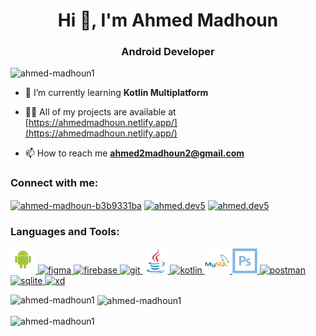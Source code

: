 <h1 align="center">Hi 👋, I'm Ahmed Madhoun</h1>
<h3 align="center">Android Developer</h3>

<p align="left"> <img src="https://komarev.com/ghpvc/?username=ahmed-madhoun1&label=Profile%20views&color=0e75b6&style=flat" alt="ahmed-madhoun1" /> </p>



- 🌱 I’m currently learning **Kotlin Multiplatform**

- 👨‍💻 All of my projects are available at [https://ahmedmadhoun.netlify.app/](https://ahmedmadhoun.netlify.app/)

- 📫 How to reach me **ahmed2madhoun2@gmail.com**

<h3 align="left">Connect with me:</h3>
<p align="left">
<a href="https://linkedin.com/in/ahmed-madhoun-b3b9331ba" target="blank"><img align="center" src="https://raw.githubusercontent.com/rahuldkjain/github-profile-readme-generator/master/src/images/icons/Social/linked-in-alt.svg" alt="ahmed-madhoun-b3b9331ba" height="30" width="40" /></a>
<a href="https://instagram.com/ahmed.dev5" target="blank"><img align="center" src="https://raw.githubusercontent.com/rahuldkjain/github-profile-readme-generator/master/src/images/icons/Social/instagram.svg" alt="ahmed.dev5" height="30" width="40" /></a>
<a href="https://www.youtube.com/@ahmed.dev5" target="blank"><img align="center" src="https://raw.githubusercontent.com/rahuldkjain/github-profile-readme-generator/master/src/images/icons/Social/youtube.svg" alt="ahmed.dev5" height="30" width="40" /></a>
</p>

<h3 align="left">Languages and Tools:</h3>
<p align="left"> <a href="https://developer.android.com" target="_blank" rel="noreferrer"> <img src="https://raw.githubusercontent.com/devicons/devicon/master/icons/android/android-original-wordmark.svg" alt="android" width="40" height="40"/> </a> <a href="https://www.figma.com/" target="_blank" rel="noreferrer"> <img src="https://www.vectorlogo.zone/logos/figma/figma-icon.svg" alt="figma" width="40" height="40"/> </a> <a href="https://firebase.google.com/" target="_blank" rel="noreferrer"> <img src="https://www.vectorlogo.zone/logos/firebase/firebase-icon.svg" alt="firebase" width="40" height="40"/> </a> <a href="https://git-scm.com/" target="_blank" rel="noreferrer"> <img src="https://www.vectorlogo.zone/logos/git-scm/git-scm-icon.svg" alt="git" width="40" height="40"/> </a> <a href="https://www.java.com" target="_blank" rel="noreferrer"> <img src="https://raw.githubusercontent.com/devicons/devicon/master/icons/java/java-original.svg" alt="java" width="40" height="40"/> </a> <a href="https://kotlinlang.org" target="_blank" rel="noreferrer"> <img src="https://www.vectorlogo.zone/logos/kotlinlang/kotlinlang-icon.svg" alt="kotlin" width="40" height="40"/> </a> <a href="https://www.mysql.com/" target="_blank" rel="noreferrer"> <img src="https://raw.githubusercontent.com/devicons/devicon/master/icons/mysql/mysql-original-wordmark.svg" alt="mysql" width="40" height="40"/> </a> <a href="https://www.photoshop.com/en" target="_blank" rel="noreferrer"> <img src="https://raw.githubusercontent.com/devicons/devicon/master/icons/photoshop/photoshop-line.svg" alt="photoshop" width="40" height="40"/> </a> <a href="https://postman.com" target="_blank" rel="noreferrer"> <img src="https://www.vectorlogo.zone/logos/getpostman/getpostman-icon.svg" alt="postman" width="40" height="40"/> </a> <a href="https://www.sqlite.org/" target="_blank" rel="noreferrer"> <img src="https://www.vectorlogo.zone/logos/sqlite/sqlite-icon.svg" alt="sqlite" width="40" height="40"/> </a> <a href="https://www.adobe.com/products/xd.html" target="_blank" rel="noreferrer"> <img src="https://cdn.worldvectorlogo.com/logos/adobe-xd.svg" alt="xd" width="40" height="40"/> </a> </p>

<p><img align="left" src="https://github-readme-stats.vercel.app/api/top-langs?username=ahmed-madhoun1&show_icons=true&locale=en&layout=compact" alt="ahmed-madhoun1" /></p>

<p>&nbsp;<img align="center" src="https://github-readme-stats.vercel.app/api?username=ahmed-madhoun1&show_icons=true&locale=en" alt="ahmed-madhoun1" /></p>

<p><img align="center" src="https://github-readme-streak-stats.herokuapp.com/?user=ahmed-madhoun1&" alt="ahmed-madhoun1" /></p>
